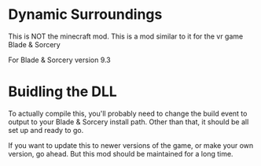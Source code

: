 # Dynamic Surroundings 
This is NOT the minecraft mod. This is a mod similar to it for the vr game Blade & Sorcery

For Blade & Sorcery version 9.3

# Buidling the DLL
To actually compile this, you'll probably need to change the build event to output to your Blade & Sorcery install path. Other than that, it should be all set up and ready to go.

If you want to update this to newer versions of the game, or make your own version, go ahead. But this mod should be maintained for a long time.
